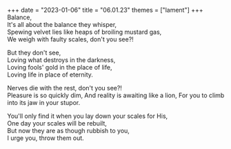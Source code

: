 +++
date = "2023-01-06"
title = "06.01.23"
themes = ["lament"]
+++
Balance,  
It's all about the balance they whisper,  
Spewing velvet lies like heaps of broiling mustard gas,  
We weigh with faulty scales, don't you see?!  
  
But they don't see,  
Loving what destroys in the darkness,  
Loving fools' gold in the place of life,  
Loving life in place of eternity.
  
Nerves die with the rest, don't you see?!  
Pleasure is so quickly dim,
And reality is awaiting like a lion,
For you to climb into its jaw in your stupor.
  
You'll only find it when you lay down your scales for His,  
One day your scales will be rebuilt,  
But now they are as though rubbish to you,  
I urge you, throw them out.

